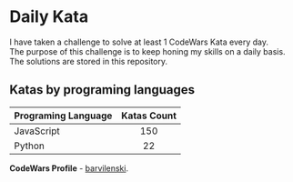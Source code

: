 # Daily Kata

I have taken a challenge to solve at least 1 CodeWars Kata every day.  
The purpose of this challenge is to keep honing my skills on a daily basis.  
The solutions are stored in this repository.

## Katas by programing languages

| Programing Language | Katas Count |
| ------------------- | :---------: |
| JavaScript          |         150 |
| Python              |          22 |


**CodeWars Profile** - [barvilenski](https://www.codewars.com/users/vbarv24).
